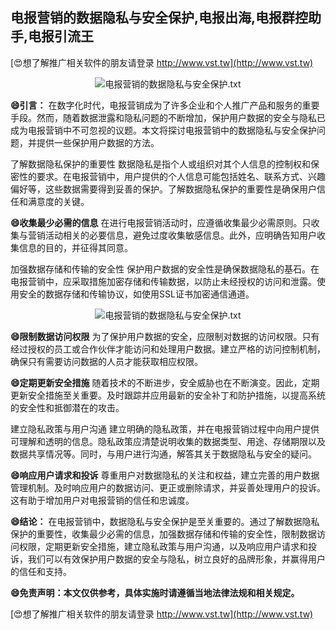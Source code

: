 ## **电报营销的数据隐私与安全保护,电报出海,电报群控助手,电报引流王**

[😍想了解推广相关软件的朋友请登录 http://www.vst.tw](http://www.vst.tw)

 <center><img src="https://vst.tw/MP4/tuiguang/png/3.png" alt="电报营销的数据隐私与安全保护.txt"></center>

**😄引言：**
在数字化时代，电报营销成为了许多企业和个人推广产品和服务的重要手段。然而，随着数据泄露和隐私问题的不断增加，保护用户数据的安全与隐私已成为电报营销中不可忽视的议题。本文将探讨电报营销中的数据隐私与安全保护问题，并提供一些保护用户数据的方法。

了解数据隐私保护的重要性
数据隐私是指个人或组织对其个人信息的控制权和保密性的要求。在电报营销中，用户提供的个人信息可能包括姓名、联系方式、兴趣偏好等，这些数据需要得到妥善的保护。了解数据隐私保护的重要性是确保用户信任和满意度的关键。

**😄收集最少必需的信息**
在进行电报营销活动时，应遵循收集最少必需原则。只收集与营销活动相关的必要信息，避免过度收集敏感信息。此外，应明确告知用户收集信息的目的，并征得其同意。

加强数据存储和传输的安全性
保护用户数据的安全性是确保数据隐私的基石。在电报营销中，应采取措施加密存储和传输数据，以防止未经授权的访问和泄露。使用安全的数据存储和传输协议，如使用SSL证书加密通信通道。

 <center><img src="https://vst.tw/MP4/tuiguang/png/5.png" alt="电报营销的数据隐私与安全保护.txt"></center>

**😄限制数据访问权限**
为了保护用户数据的安全，应限制对数据的访问权限。只有经过授权的员工或合作伙伴才能访问和处理用户数据。建立严格的访问控制机制，确保只有需要访问数据的人员才能获取相应权限。

**😄定期更新安全措施**
随着技术的不断进步，安全威胁也在不断演变。因此，定期更新安全措施至关重要。及时跟踪并应用最新的安全补丁和防护措施，以提高系统的安全性和抵御潜在的攻击。

建立隐私政策与用户沟通
建立明确的隐私政策，并在电报营销过程中向用户提供可理解和透明的信息。隐私政策应清楚说明收集的数据类型、用途、存储期限以及数据共享情况等。同时，与用户进行沟通，解答其关于数据隐私与安全的疑问。

**😄响应用户请求和投诉**
尊重用户对数据隐私的关注和权益，建立完善的用户数据管理机制。及时响应用户的数据访问、更正或删除请求，并妥善处理用户的投诉。这有助于增加用户对电报营销的信任和忠诚度。

**😄结论：**
在电报营销中，数据隐私与安全保护是至关重要的。通过了解数据隐私保护的重要性，收集最少必需的信息，加强数据存储和传输的安全性，限制数据访问权限，定期更新安全措施，建立隐私政策与用户沟通，以及响应用户请求和投诉，我们可以有效保护用户数据的安全与隐私，树立良好的品牌形象，并赢得用户的信任和支持。

**😄免责声明：本文仅供参考，具体实施时请遵循当地法律法规和相关规定。**

[😍想了解推广相关软件的朋友请登录 http://www.vst.tw](http://www.vst.tw)



